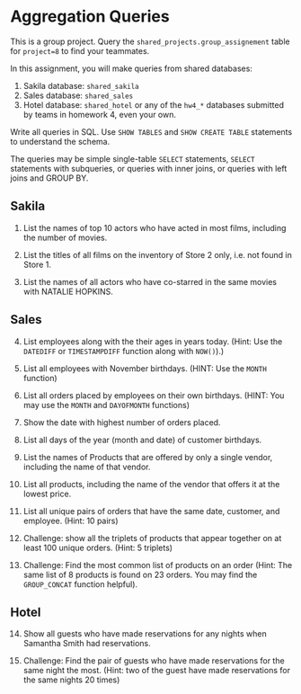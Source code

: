 # Aggregation Queries

This is a group project. Query the `shared_projects.group_assignement` table for `project=8`  to find your teammates.

In this assignment, you will make queries from shared databases:
1. Sakila database: `shared_sakila`
2. Sales database: `shared_sales`
3. Hotel database: `shared_hotel` or any of the `hw4_*` databases submitted by teams in homework 4, even your own.

Write all queries in SQL. Use `SHOW TABLES` and `SHOW CREATE TABLE` statements to understand the schema.

The queries may be simple single-table `SELECT` statements, `SELECT` statements with subqueries, or queries with inner joins, or queries with left joins and GROUP BY. 



## Sakila


1. List the names of top 10 actors who have acted in most films, including the number of movies. 

2. List the titles of all films on the inventory of Store 2 only, i.e. not found in Store 1.

3. List the names of all actors who have co-starred in the same movies with NATALIE HOPKINS.


## Sales 

4. List employees along with the their ages in years today. (Hint: Use the `DATEDIFF` or `TIMESTAMPDIFF` function along with `NOW()`).)

5. List all employees with November birthdays. (HINT: Use the `MONTH` function)

6. List all orders placed by employees on their own birthdays. (HINT: You may use the `MONTH` and `DAYOFMONTH` functions)

7. Show the date with highest number of orders placed.

8. List all days of the year (month and date)  of customer birthdays.

9. List the names of Products that are offered by only a single vendor, including the name of that vendor. 

10. List all products, including the name of the vendor that offers it at the lowest price.

11. List all unique  pairs of orders that have the same date, customer, and employee. (Hint: 10 pairs)

12. Challenge: show all the triplets of products that appear together on at least 100 unique orders. (Hint: 5 triplets)

13. Challenge: Find the most common list of products on an order  (Hint: The same list of 8 products is found on 23 orders. You may find the `GROUP_CONCAT` function helpful).




## Hotel

14. Show all guests who have made reservations for any nights when Samantha Smith had reservations.

15. Challenge: Find the pair of guests who have made reservations for the same night the most. (Hint: two of the guest have made reservations for the same nights 20 times) 


